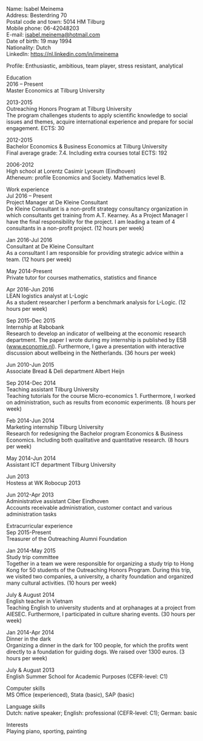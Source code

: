 Name: Isabel Meinema  
Address: Besterdring 70   
Postal code and town: 5014 HM Tilburg   
Mobile phone: 06-42048203   
E-mail: isabel.meinema@hotmail.com      
Date of birth: 19 may 1994  
Nationality: Dutch  
LinkedIn: https://nl.linkedin.com/in/imeinema 
 
Profile: Enthusiastic, ambitious, team player, stress resistant, analytical

Education   
2016 – Present 	  
Master Economics at Tilburg University	
				
2013-2015		  
Outreaching Honors Program at Tilburg University  
The program challenges students to apply scientific knowledge to social issues and themes, acquire international experience and prepare for social engagement. ECTS: 30

2012-2015		  
Bachelor Economics & Business Economics at Tilburg University	  
Final average grade: 7.4. Including extra courses total ECTS: 192

2006-2012		  
High school at Lorentz Casimir Lyceum (Eindhoven)	  
Atheneum: profile Economics and Society. Mathematics level B.

Work experience        
Jul 2016 – Present	
Project Manager at De Kleine Consultant   
De Kleine Consultant is a non-profit strategy consultancy organization in which consultants get training from A.T. Kearney. As a Project Manager I have the final responsibility for the project. I am leading a team of 4 consultants in a non-profit project. (12 hours per week)

Jan 2016-Jul 2016	  
Consultant at De Kleine Consultant    
As a consultant I am responsible for providing strategic advice within a team. (12 hours per week)

May 2014-Present	  
Private tutor for courses mathematics, statistics and finance   

Apr 2016-Jun 2016	  
LEAN logistics analyst at L-Logic   
As a student researcher I perform a benchmark analysis for L-Logic. (12 hours per week)

Sep 2015-Dec 2015	  
Internship at Rabobank    
Research to develop an indicator of wellbeing at the economic research department. The paper I wrote during my internship is published by ESB (www.economie.nl). Furthermore, I gave a presentation with interactive discussion about wellbeing in the Netherlands.
(36 hours per week)

Jun 2010-Jun 2015	  
Associate Bread & Deli department Albert Heijn 

Sep 2014-Dec 2014	  
Teaching assistant Tilburg University     
Teaching tutorials for the course Micro-economics 1. Furthermore, I worked on administration, such as results from economic experiments. (8 hours per week)

Feb 2014-Jun 2014     
Marketing internship Tilburg University     
Research for redesigning the Bachelor program Economics & Business Economics. Including both qualitative and quantitative research. (8 hours per week)

May 2014-Jun 2014	  
Assistant ICT department Tilburg University   

Jun 2013		  
Hostess at WK Robocup 2013   

Jun 2012-Apr 2013	    
Administrative assistant Ciber Eindhoven    
Accounts receivable administration, customer contact and various administration tasks

Extracurricular experience    
Sep 2015-Present	  
Treasurer of the Outreaching Alumni Foundation  

Jan 2014-May 2015	  
Study trip committee  
Together in a team we were responsible for organizing a study trip to Hong Kong for 50 students of the Outreaching Honors Program. During this trip, we visited two companies, a university, a charity foundation and organized many cultural activities. (10 hours per week)

July & August 2014	  
English teacher in Vietnam    
Teaching English to university students and at orphanages at a project from AIESEC. Furthermore, I participated in culture sharing events. (30 hours per week)

Jan 2014-Apr 2014	  
Dinner in the dark    
Organizing a dinner in the dark for 100 people, for which the profits went directly to a foundation for guiding dogs. We raised over 1300 euros. (3 hours per week)

July & August 2013  	
English Summer School for Academic Purposes (CEFR-level: C1)    

Computer skills   
MS Office (experienced), Stata (basic), SAP (basic)   

Language skills   
Dutch: native speaker; English: professional (CEFR-level: C1); German: basic    

Interests   
Playing piano, sporting, painting 
